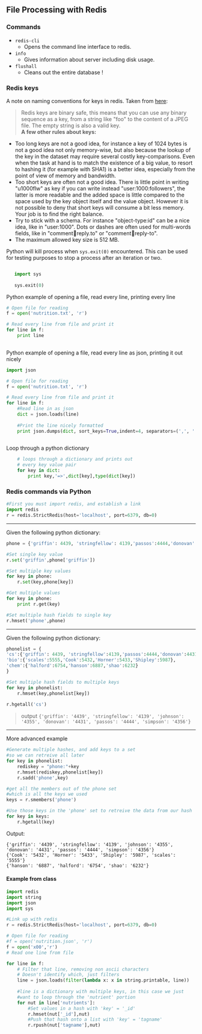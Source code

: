 ## File Processing with Redis

### Commands

- `redis-cli` 
    - Opens the command line interface to redis.
- `info`
    - Gives information about server including disk usage.
- `flushall`
    - Cleans out the entire database ! 

### Redis keys

A note on naming conventions for keys in redis. Taken from [here](http://redis.io/topics/data-types-intro):
>Redis keys are binary safe, this means that you can use any binary sequence as a key, from a string like "foo" to the content of a JPEG file. The empty string is also a valid key.<br>
__A few other rules about keys:__
- Too long keys are not a good idea, for instance a key of 1024 bytes is not a good idea not only memory-wise, but also because the lookup of the key in the dataset may require several costly key-comparisons. Even when the task at hand is to match the existence of a big value, to resort to hashing it (for example with SHA1) is a better idea, especially from the point of view of memory and bandwidth.
- Too short keys are often not a good idea. There is little point in writing "u1000flw" as key if you can write instead "user:1000:followers", the latter is more readable and the added space is little compared to the space used by the key object itself and the value object. However it is not possible to deny that short keys will consume a bit less memory. Your job is to find the right balance.
- Try to stick with a schema. For instance "object-type:id" can be a nice idea, like in "user:1000". Dots or dashes are often used for multi-words fields, like in "comment:1234:reply.to" or "comment:1234:reply-to".
- The maximum allowed key size is 512 MB.

Python will kill process when `sys.exit(0)` encountered. This can be used for testing purposes 
to stop a process after an iteration or two.

```python

   import sys
   
   sys.exit(0)
```

Python example of opening a file, read every line, printing every line

```python
# Open file for reading
f = open('nutrition.txt', 'r')

# Read every line from file and print it
for line in f:
    print line
       
```

Python example of opening a file, read every line as json, printing it out nicely

```python
import json

# Open file for reading
f = open('nutrition.txt', 'r')

# Read every line from file and print it
for line in f:
    #Read line in as json
    dict = json.loads(line)
    
    #Print the line nicely formatted
    print json.dumps(dict, sort_keys=True,indent=4, separators=(',', ': '))
       
```

Loop through a python dictionary

```python
    # loops through a dictionary and prints out
    # every key value pair
    for key in dict:
        print key,'=>',dict[key],type(dict[key])
```

### Redis commands via Python

```python
#First you must import redis, and establish a link
import redis
r = redis.StrictRedis(host='localhost', port=6379, db=0)
```
-----

Given the following python dictionary:

```python
phone = {'griffin': 4439, 'stringfellow': 4139,'passos':4444,'donovan':4431,'johnson':4355,'simpson':4356,'wuthrich':4664, 'halverson':4988}
```

```python
#Set single key value
r.set('griffin',phone['griffin'])
```

```python
#Set multiple key values
for key in phone:
    r.set(key,phone[key])
```

```python
#Get multiple values
for key in phone:
    print r.get(key)
```
```python
#Set multiple hash fields to single key
r.hmset('phone',phone)
```

-----

Given the following python dictionary:

```python
phonelist = {
'cs':{'griffin': 4439, 'stringfellow':4139,'passos':4444,'donovan':4431,'johnson':4355,'simpson':4356},
'bio':{'scales':5555,'Cook':5432,'Horner':5433,'Shipley':5987},
'chem':{'halford':6754,'hanson':6887,'shao':6232}
}
```

```python
#Set multiple hash fields to multiple keys
for key in phonelist:
    r.hmset(key,phonelist[key])
    
r.hgetall('cs')
```

>output `{'griffin': '4439', 'stringfellow': '4139', 'johnson': '4355', 'donovan': '4431', 'passos': '4444', 'simpson': '4356'}`

-----

More advanced example

```python
#Generate multiple hashes, and add keys to a set 
#so we can retreive all later 
for key in phonelist:
    rediskey = "phone:"+key
    r.hmset(rediskey,phonelist[key])
    r.sadd('phone',key)

#get all the members out of the phone set
#which is all the keys we used
keys = r.smembers('phone')

#Use those keys in the 'phone' set to retreive the data from our hash
for key in keys:
    r.hgetall(key)
```
Output:
```
{'griffin': '4439', 'stringfellow': '4139', 'johnson': '4355', 'donovan': '4431', 'passos': '4444', 'simpson': '4356'}
{'Cook': '5432', 'Horner': '5433', 'Shipley': '5987', 'scales': '5555'}
{'hanson': '6887', 'halford': '6754', 'shao': '6232'}
```

#### Example from class

```python
import redis
import string
import json
import sys

#Link up with redis 
r = redis.StrictRedis(host='localhost', port=6379, db=0)

# Open file for reading
#f = open('nutrition.json', 'r')
f = open('x00','r')
# Read one line from file

for line in f:
    # Filter that line, removing non ascii characters
    # Doesn't identify which, just filters
    line = json.loads(filter(lambda x: x in string.printable, line))
    
    #line is a dictionary with multiple keys, in this case we just
    #want to loop through the 'nutrient' portion
    for nut in line['nutrients']:
        #Set values in a hash with 'key' = '_id'
    	r.hmset(nut['_id'],nut)
    	#Push that hash onto a list with 'key' = 'tagname'
        r.rpush(nut['tagname'],nut)
        
```
